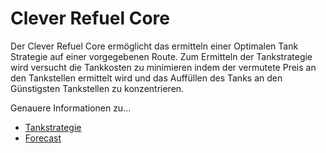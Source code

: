 # Clever Refuel Core

Der Clever Refuel Core ermöglicht das ermitteln einer Optimalen Tank Strategie auf einer vorgegebenen Route. Zum Ermitteln der Tankstrategie wird versucht die Tankkosten zu minimieren indem der vermutete Preis an den Tankstellen ermittelt wird und das Auffüllen des Tanks an den Günstigsten Tankstellen zu konzentrieren.

Genauere Informationen zu...
* [Tankstrategie](refueling_strategy.md)
* [Forecast](forecast.md)

